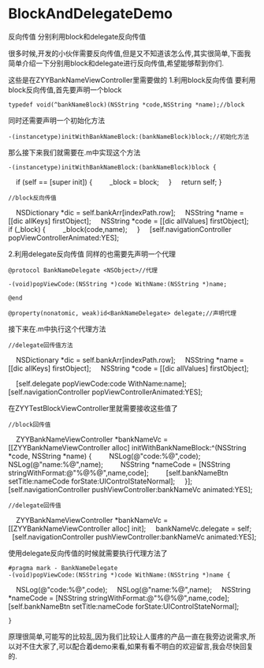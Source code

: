 # BlockAndDelegateDemo
反向传值
分别利用block和delegate反向传值


很多时候,开发的小伙伴需要反向传值,但是又不知道该怎么传,其实很简单,下面我简单介绍一下分别用block和delegate进行反向传值,希望能够帮到你们.

这些是在ZYYBankNameViewController里需要做的
1.利用block反向传值
要利用block反向传值,首先要声明一个block

    typedef void(^bankNameBlock)(NSString *code,NSString *name);//block

同时还需要声明一个初始化方法

    -(instancetype)initWithBankNameBlock:(bankNameBlock)block;//初始化方法

那么接下来我们就需要在.m中实现这个方法

    -(instancetype)initWithBankNameBlock:(bankNameBlock)block {
        if (self == [super init]) {
            _block = block;
        }
        return self;
    }

    //block反向传值
    NSDictionary *dic = self.bankArr[indexPath.row];
    NSString *name = [[dic allKeys] firstObject];
    NSString *code = [[dic allValues] firstObject];
    if (_block) {
        _block(code,name);
    }
    [self.navigationController popViewControllerAnimated:YES];

2.利用delegate反向传值
同样的也需要先声明一个代理

    @protocol BankNameDelegate <NSObject>//代理

    -(void)popViewCode:(NSString *)code WithName:(NSString *)name;

    @end

    @property(nonatomic, weak)id<BankNameDelegate> delegate;//声明代理

接下来在.m中执行这个代理方法

    //delegate回传值方法
    NSDictionary *dic = self.bankArr[indexPath.row];
    NSString *name = [[dic allKeys] firstObject];
    NSString *code = [[dic allValues] firstObject];

    [self.delegate popViewCode:code WithName:name];
    [self.navigationController popViewControllerAnimated:YES];

在ZYYTestBlockViewController里就需要接收这些值了

    //block回传值
    ZYYBankNameViewController *bankNameVc = [[ZYYBankNameViewController alloc] initWithBankNameBlock:^(NSString *code, NSString *name) {
        NSLog(@"code:%@",code);
        NSLog(@"name:%@",name);
        NSString *nameCode = [NSString stringWithFormat:@"%@%@",name,code];
        [self.bankNameBtn setTitle:nameCode forState:UIControlStateNormal];
    }];
    [self.navigationController pushViewController:bankNameVc animated:YES];


    //delegate回传值
    ZYYBankNameViewController *bankNameVc = [[ZYYBankNameViewController alloc] init];
    bankNameVc.delegate = self;
    [self.navigationController pushViewController:bankNameVc animated:YES];

使用delegate反向传值的时候就需要执行代理方法了

    #pragma mark - BankNameDelegate
    -(void)popViewCode:(NSString *)code WithName:(NSString *)name {
        NSLog(@"code:%@",code);
        NSLog(@"name:%@",name);
        NSString *nameCode = [NSString stringWithFormat:@"%@%@",name,code];
        [self.bankNameBtn setTitle:nameCode forState:UIControlStateNormal];

    }

原理很简单,可能写的比较乱,因为我们比较让人蛋疼的产品一直在我旁边说需求,所以对不住大家了,可以配合着demo来看,如果有看不明白的欢迎留言,我会尽快回复的.
